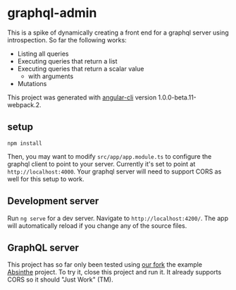 # graphql-admin

This is a spike of dynamically creating a front end for a graphql server using introspection.
So far the following works:

* Listing all queries
* Executing queries that return a list
* Executing queries that return a scalar value
  * with arguments
* Mutations

This project was generated with [angular-cli](https://github.com/angular/angular-cli) version 1.0.0-beta.11-webpack.2.

## setup

```
npm install
```

Then, you may want to modify `src/app/app.module.ts` to configure the graphql client to point to your server. Currently it's set to point at `http://localhost:4000`. Your graphql server will need to support
CORS as well for this setup to work.

## Development server
Run `ng serve` for a dev server. Navigate to `http://localhost:4200/`. The app will automatically reload if you change any of the source files.

## GraphQL server

This project has so far only been tested using [our fork](https://github.com/gaslight/absinthe_example) the example [Absinthe](http://absinthe-graphql.org/) project. To try it, close this 
project and run it. It already supports CORS so it should "Just Work" (TM).
